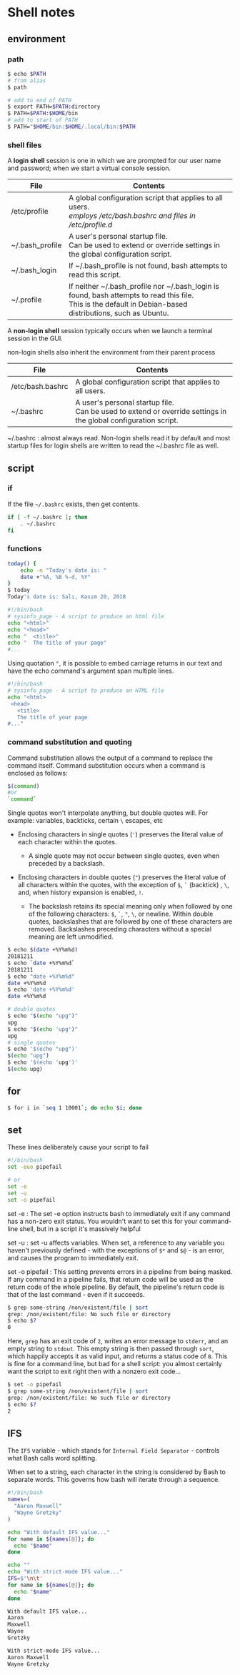 # Shell notes

## environment

### path

```bash
$ echo $PATH
# from alias
$ path

# add to end of PATH
$ export PATH=$PATH:directory
$ PATH=$PATH:$HOME/bin
# add to start of PATH
$ PATH="$HOME/bin:$HOME/.local/bin:$PATH
```

### shell files

A **login shell** session is one in which we are prompted for our user name and password; when we start a virtual console session.

| File            | Contents                                                                                                                                                       |
| --------------- | -------------------------------------------------------------------------------------------------------------------------------------------------------------- |
| /etc/profile    | A global configuration script that applies to all users.<br> *employs /etc/bash.bashrc and files in /etc/profile.d*                                            |
| ~/.bash_profile | A user's personal startup file.<br> Can be used to extend or override settings in the global configuration script.                                             |
| ~/.bash_login   | If ~/.bash_profile is not found, bash attempts to read this script.                                                                                            |
| ~/.profile      | If neither ~/.bash_profile nor ~/.bash_login is found, bash attempts to read this file.<br> This is the default in Debian-based distributions, such as Ubuntu. |

A **non-login shell** session typically occurs when we launch a terminal session in the GUI.

non-login shells also inherit the environment from their parent process

| File             | Contents                                                                                                           |
| ---------------- | ------------------------------------------------------------------------------------------------------------------ |
| /etc/bash.bashrc | A global configuration script that applies to all users.                                                           |
| ~/.bashrc        | A user's personal startup file.<br> Can be used to extend or override settings in the global configuration script. |

~/.bashrc
: almost always read. Non-login shells read it by default and most startup files for login shells are written to read the ~/.bashrc file as well.

## script

### if

If the file `~/.bashrc` exists, then get contents.

```bash
if [ -f ~/.bashrc ]; then
    . ~/.bashrc
fi
```

### functions

```bash
today() {
    echo -n "Today's date is: "
    date +"%A, %B %-d, %Y"
}
$ today
Today's date is: Salı, Kasım 20, 2018
```

```bash
#!/bin/bash
# sysinfo_page - A script to produce an html file
echo "<html>"
echo "<head>"
echo "  <title>"
echo "  The title of your page"
#...
```

Using quotation `"`, it is possible to embed carriage returns in our text and have the echo command's argument span multiple lines.
```bash
#!/bin/bash
# sysinfo_page - A script to produce an HTML file
echo "<html>
 <head>
   <title>
   The title of your page
#..."
```

### command substitution and quoting

Command substitution allows the output of a command to replace the command itself. Command substitution occurs when a command is enclosed as follows:

```bash
$(command)
#or
`command`
```

Single quotes won't interpolate anything, but double quotes will. For example: variables, backticks, certain `\` escapes, etc

- Enclosing characters in single quotes (`'`) preserves the literal value of each character within the quotes.
  - A single quote may not occur between single quotes, even when preceded by a backslash.

- Enclosing characters in double quotes (`"`) preserves the literal value of all characters within the quotes, with the exception of `$`, `` ` `` (backtick) , `\`, and, when history expansion is enabled, `!`.
  - The backslash retains its special meaning only when followed by one of the following characters: `$`, `` ` ``, `"`, `\`, or newline. Within double quotes, backslashes that are followed by one of these characters are removed. Backslashes preceding characters without a special meaning are left unmodified.

```bash
$ echo $(date +%Y%m%d)
20181211
$ echo `date +%Y%m%d`
20181211
$ echo "date +%Y%m%d"
date +%Y%m%d
$ echo 'date +%Y%m%d'
date +%Y%m%d

# double quotes
$ echo "$(echo "upg")"
upg
$ echo "$(echo 'upg')"
upg
# single quotes
$ echo '$(echo "upg")'
$(echo "upg")
$ echo '$(echo 'upg')'
$(echo upg)
```

## for

```bash
$ for i in `seq 1 10001`; do echo $i; done
```

## set

These lines deliberately cause your script to fail
```bash
#!/bin/bash
set -euo pipefail

# or
set -e
set -u
set -o pipefail
```

set -e
:   The set -e option instructs bash to immediately exit if any command has a non-zero exit status. You wouldn't want to set this for your command-line shell, but in a script it's massively helpful

set -u
:   set -u affects variables. When set, a reference to any variable you haven't previously defined - with the exceptions of `$*` and `$@` - is an error, and causes the program to immediately exit.

set -o pipefail
:   This setting prevents errors in a pipeline from being masked. If any command in a pipeline fails, that return code will be used as the return code of the whole pipeline. By default, the pipeline's return code is that of the last command - even if it succeeds.

```bash
$ grep some-string /non/existent/file | sort
grep: /non/existent/file: No such file or directory
$ echo $?
0
```

Here, `grep` has an exit code of `2`, writes an error message to `stderr`, and an empty string to `stdout`. This empty string is then passed through `sort`, which happily accepts it as valid input, and returns a status code of `0`. This is fine for a command line, but bad for a shell script: you almost certainly want the script to exit right then with a nonzero exit code...

```bash
$ set -o pipefail
$ grep some-string /non/existent/file | sort
grep: /non/existent/file: No such file or directory
$ echo $?
2
```

## IFS

The `IFS` variable - which stands for `Internal Field Separator` - controls what Bash calls word splitting.

When set to a string, each character in the string is considered by Bash to separate words. This governs how bash will iterate through a sequence.

```bash
#!/bin/bash
names=(
  "Aaron Maxwell"
  "Wayne Gretzky"
)

echo "With default IFS value..."
for name in ${names[@]}; do
  echo "$name"
done

echo ""
echo "With strict-mode IFS value..."
IFS=$'\n\t'
for name in ${names[@]}; do
  echo "$name"
done
```

```txt
With default IFS value...
Aaron
Maxwell
Wayne
Gretzky

With strict-mode IFS value...
Aaron Maxwell
Wayne Gretzky
```
